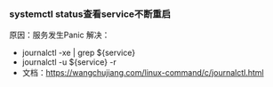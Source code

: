 ### systemctl status查看service不断重启
原因：服务发生Panic
解决：
- journalctl -xe | grep ${service}
- journalctl -u ${service} -r
- 文档：https://wangchujiang.com/linux-command/c/journalctl.html